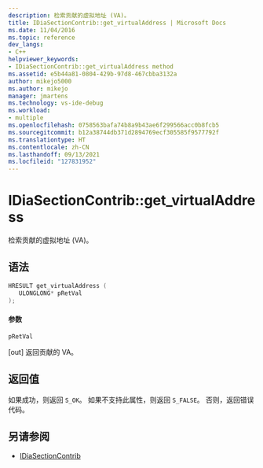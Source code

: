 ```yaml
---
description: 检索贡献的虚拟地址 (VA)。
title: IDiaSectionContrib::get_virtualAddress | Microsoft Docs
ms.date: 11/04/2016
ms.topic: reference
dev_langs:
- C++
helpviewer_keywords:
- IDiaSectionContrib::get_virtualAddress method
ms.assetid: e5b44a81-0804-429b-97d8-467cbba3132a
author: mikejo5000
ms.author: mikejo
manager: jmartens
ms.technology: vs-ide-debug
ms.workload:
- multiple
ms.openlocfilehash: 0758563bafa74b8a9b43ae6f299566acc0b8fcb5
ms.sourcegitcommit: b12a38744db371d2894769ecf305585f9577792f
ms.translationtype: HT
ms.contentlocale: zh-CN
ms.lasthandoff: 09/13/2021
ms.locfileid: "127831952"
---
```

# <a name="idiasectioncontribget_virtualaddress"></a>IDiaSectionContrib::get_virtualAddress
检索贡献的虚拟地址 (VA)。

## <a name="syntax"></a>语法

```C++
HRESULT get_virtualAddress ( 
   ULONGLONG* pRetVal
);
```

#### <a name="parameters"></a>参数
 `pRetVal`

[out] 返回贡献的 VA。

## <a name="return-value"></a>返回值
 如果成功，则返回 `S_OK`。 如果不支持此属性，则返回 `S_FALSE`。 否则，返回错误代码。

## <a name="see-also"></a>另请参阅
- [IDiaSectionContrib](../../debugger/debug-interface-access/idiasectioncontrib.md)

